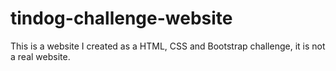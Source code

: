 # tindog-challenge-website
This is a website I created as a HTML, CSS and Bootstrap challenge, it is not a real website.
